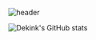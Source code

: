 ![header](https://capsule-render.vercel.app/api?type=Cylinder&color=gradient&height=100&section=header&text=Daeun%20!&fontSize=30&animation=blinking&fontColor=ffffff)


![Dekink's GitHub stats](https://github-readme-stats.vercel.app/api?username=dekink&show_icons=true&theme=radical)
